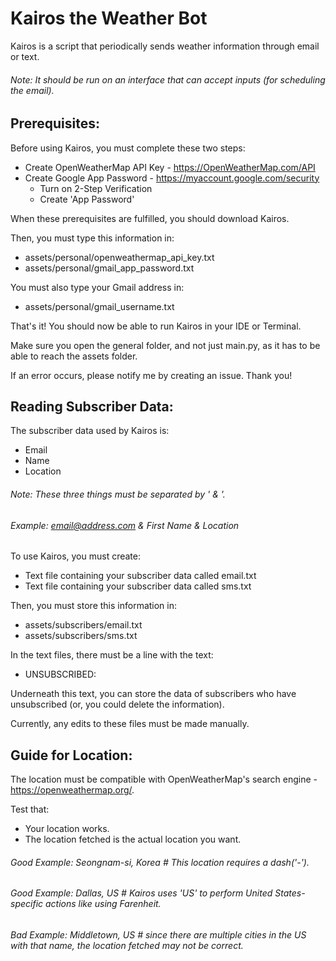 # Kairos the Weather Bot
Kairos is a script that periodically sends weather information through email or text.
###### Note: It should be run on an interface that can accept inputs (for scheduling the email).

## Prerequisites:
Before using Kairos, you must complete these two steps:
- Create OpenWeatherMap API Key - https://OpenWeatherMap.com/API 
- Create Google App Password - https://myaccount.google.com/security
    - Turn on 2-Step Verification
    - Create 'App Password'

When these prerequisites are fulfilled, you should download Kairos.

Then, you must type this information in:
- assets/personal/openweathermap_api_key.txt
- assets/personal/gmail_app_password.txt

You must also type your Gmail address in:
- assets/personal/gmail_username.txt
 
That's it! You should now be able to run Kairos in your IDE or Terminal.

Make sure you open the general folder, and not just main.py, as it has to be able to reach the assets folder.

If an error occurs, please notify me by creating an issue. Thank you!

## Reading Subscriber Data:
The subscriber data used by Kairos is:
- Email
- Name
- Location

###### Note: These three things must be separated by ' & '.
###### Example: email@address.com & First Name & Location

To use Kairos, you must create:
- Text file containing your subscriber data called email.txt
- Text file containing your subscriber data called sms.txt

Then, you must store this information in:
- assets/subscribers/email.txt
- assets/subscribers/sms.txt

In the text files, there must be a line with the text:
- UNSUBSCRIBED:

Underneath this text, you can store the data of subscribers who have unsubscribed (or, you could delete the information).

Currently, any edits to these files must be made manually.

## Guide for Location:
The location must be compatible with OpenWeatherMap's search engine - https://openweathermap.org/.

Test that:
- Your location works.
- The location fetched is the actual location you want.

###### Good Example: Seongnam-si, Korea  # This location requires a dash('-').
###### Good Example: Dallas, US  # Kairos uses 'US' to perform United States-specific actions like using Farenheit.
###### Bad Example: Middletown, US  # since there are multiple cities in the US with that name, the location fetched may not be correct.

